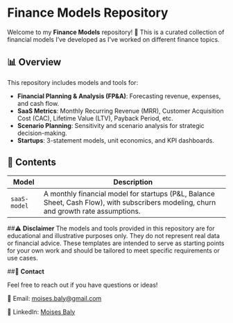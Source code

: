 # Finance Models Repository

Welcome to my **Finance Models** repository! 🚀 This is a curated collection of financial models I’ve developed as I've worked on different finance topics.

## 📊 **Overview**

This repository includes models and tools for:
- **Financial Planning & Analysis (FP&A)**: Forecasting revenue, expenses, and cash flow.
- **SaaS Metrics**: Monthly Recurring Revenue (MRR), Customer Acquisition Cost (CAC), Lifetime Value (LTV), Payback Period, etc.
- **Scenario Planning**: Sensitivity and scenario analysis for strategic decision-making.
- **Startups**: 3-statement models, unit economics, and KPI dashboards.

## 📂 **Contents**

| Model                          | Description                                                |
|--------------------------------|------------------------------------------------------------|
| `saaS-model`| A monthly financial model for startups (P&L, Balance Sheet, Cash Flow), with subscribers modeling, churn and growth rate assumptions.|

##⚠️ **Disclaimer**
The models and tools provided in this repository are for educational and illustrative purposes only. They do not represent real data or financial advice. These templates are intended to serve as starting points for your own work and should be tailored to meet specific requirements or use cases.

##📝 **Contact**

Feel free to reach out if you have questions or ideas!

📧 Email: moises.baly@gmail.com

💼 LinkedIn: [Moises Baly](https://linkedin.com/in/moises-baly)
